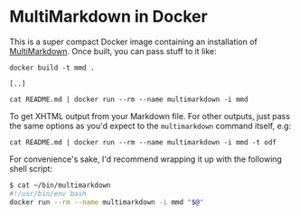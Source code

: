 # MultiMarkdown in Docker
This is a super compact Docker image containing an installation of [MultiMarkdown](http://fletcherpenney.net/multimarkdown/).  Once built, you can pass stuff to it like:

```
docker build -t mmd .

[..]

cat README.md | docker run --rm --name multimarkdown -i mmd
```

To get XHTML output from your Markdown file.  For other outputs, just pass the same options as you'd expect to the `multimarkdown` command itself, e.g:

```
cat README.md | docker run --rm --name multimarkdown -i mmd -t odf
```

For convenience's sake, I'd recommend wrapping it up with the following shell script:

```bash
$ cat ~/bin/multimarkdown
#!/usr/bin/env bash
docker run --rm --name multimarkdown -i mmd "$@"
```
